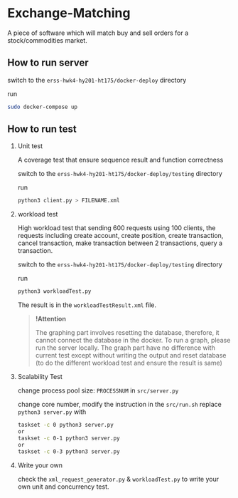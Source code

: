 # Exchange-Matching

A piece of software which will match buy and sell orders for a stock/commodities market.

## How to run server

switch to the `erss-hwk4-hy201-ht175/docker-deploy` directory

run

```bash
sudo docker-compose up
```

## How to run test

1. Unit test

   A coverage test that ensure sequence result and function correctness

   switch to the `erss-hwk4-hy201-ht175/docker-deploy/testing` directory

   run

   ```bash
   python3 client.py > FILENAME.xml
   ```

2. workload test

   High workload test that sending 600 requests using 100 clients, the requests including create account, create position, create transaction, cancel transaction, make transaction between 2 transactions, query a transaction.

   switch to the `erss-hwk4-hy201-ht175/docker-deploy/testing` directory

   run

   ```bash
   python3 workloadTest.py
   ```

   The result is in the `workloadTestResult.xml` file.

   > **!Attention**
   >
   > The graphing part involves resetting the database, therefore, it cannot connect the database in the docker. To run a graph, please run the server locally. The graph part have no difference with current test except without writing the output and reset database (to do the different workload test and ensure the result is same)

3. Scalability Test

   change process pool size: `PROCESSNUM` in `src/server.py`

   change core number, modify the instruction in the `src/run.sh` replace `python3 server.py` with

   ```bash
   taskset -c 0 python3 server.py
   or
   taskset -c 0-1 python3 server.py
   or
   taskset -c 0-3 python3 server.py
   ```

   

4. Write your own

   check the `xml_request_generator.py` & `workloadTest.py` to write your own unit and concurrency test. 